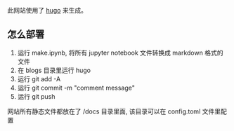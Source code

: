 此网站使用了 [hugo](https://gohugo.io/) 来生成。

## 怎么部署
1. 运行 make.ipynb, 将所有 jupyter notebook 文件转换成 markdown 格式的文件
2. 在 blogs 目录里运行 hugo
3. 运行 git add -A
4. 运行 git commit -m "comment message"
5. 运行 git push

网站所有静态文件都放在了 /docs 目录里面, 该目录可以在 config.toml 文件里配置